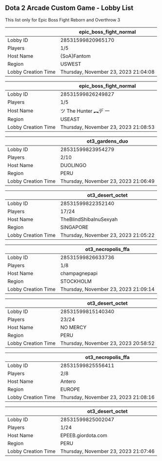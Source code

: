 ## Dota 2 Arcade Custom Game - Lobby List

This list only for Epic Boss Fight Reborn and Overthrow 3

|  | epic_boss_fight_normal |
| ------ | ------ |
| Lobby ID | 28531599820965170 |
| Players | 1/5 |
| Host Name | {SoA}Fantom |
| Region | USWEST |
| Lobby Creation Time | Thursday, November 23, 2023 21:04:08 |


|  | epic_boss_fight_normal |
| ------ | ------ |
| Lobby ID | 28531599826249827 |
| Players | 1/5 |
| Host Name | ツ The Hunter  ︻デ 一 |
| Region | USEAST |
| Lobby Creation Time | Thursday, November 23, 2023 21:08:53 |


|  | ot3_gardens_duo |
| ------ | ------ |
| Lobby ID | 28531599823954279 |
| Players | 2/10 |
| Host Name | DUOLINGO |
| Region | PERU |
| Lobby Creation Time | Thursday, November 23, 2023 21:06:49 |


|  | ot3_desert_octet |
| ------ | ------ |
| Lobby ID | 28531599822352140 |
| Players | 17/24 |
| Host Name | TheBlindShibaInuSexyah |
| Region | SINGAPORE |
| Lobby Creation Time | Thursday, November 23, 2023 21:05:22 |


|  | ot3_necropolis_ffa |
| ------ | ------ |
| Lobby ID | 28531599826633736 |
| Players | 1/8 |
| Host Name | champagnepapi |
| Region | STOCKHOLM |
| Lobby Creation Time | Thursday, November 23, 2023 21:09:14 |


|  | ot3_desert_octet |
| ------ | ------ |
| Lobby ID | 28531599815140340 |
| Players | 23/24 |
| Host Name | NO MERCY |
| Region | PERU |
| Lobby Creation Time | Thursday, November 23, 2023 20:58:52 |


|  | ot3_necropolis_ffa |
| ------ | ------ |
| Lobby ID | 28531599825556411 |
| Players | 2/8 |
| Host Name | Antero |
| Region | EUROPE |
| Lobby Creation Time | Thursday, November 23, 2023 21:08:16 |


|  | ot3_desert_octet |
| ------ | ------ |
| Lobby ID | 28531599825002047 |
| Players | 1/24 |
| Host Name | EPEEB.giordota.com |
| Region | PERU |
| Lobby Creation Time | Thursday, November 23, 2023 21:07:46 |


